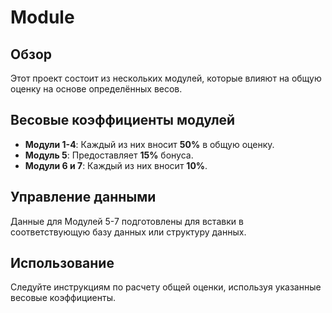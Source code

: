 # Module 

## Обзор

Этот проект состоит из нескольких модулей, которые влияют на общую оценку на основе определённых весов.

## Весовые коэффициенты модулей

- **Модули 1-4**: Каждый из них вносит **50%** в общую оценку.
- **Модуль 5**: Предоставляет **15%** бонуса.
- **Модули 6 и 7**: Каждый из них вносит **10%**.

## Управление данными

Данные для Модулей 5-7 подготовлены для вставки в соответствующую базу данных или структуру данных.

## Использование

Следуйте инструкциям по расчету общей оценки, используя указанные весовые коэффициенты.